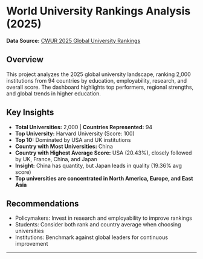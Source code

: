 # World University Rankings Analysis (2025)

**Data Source:** [CWUR 2025 Global University Rankings](https://cwur.org/2025.php)

## Overview
This project analyzes the 2025 global university landscape, ranking 2,000 institutions from 94 countries by education, employability, research, and overall score. The dashboard highlights top performers, regional strengths, and global trends in higher education.

## Key Insights
- **Total Universities:** 2,000 | **Countries Represented:** 94
- **Top University:** Harvard University (Score: 100)
- **Top 10:** Dominated by USA and UK institutions
- **Country with Most Universities:** China
- **Country with Highest Average Score:** USA (20.43%), closely followed by UK, France, China, and Japan
- **Insight:** China has quantity, but Japan leads in quality (19.36% avg score)
- **Top universities are concentrated in North America, Europe, and East Asia**

## Recommendations
- Policymakers: Invest in research and employability to improve rankings
- Students: Consider both rank and country average when choosing universities
- Institutions: Benchmark against global leaders for continuous improvement

---
